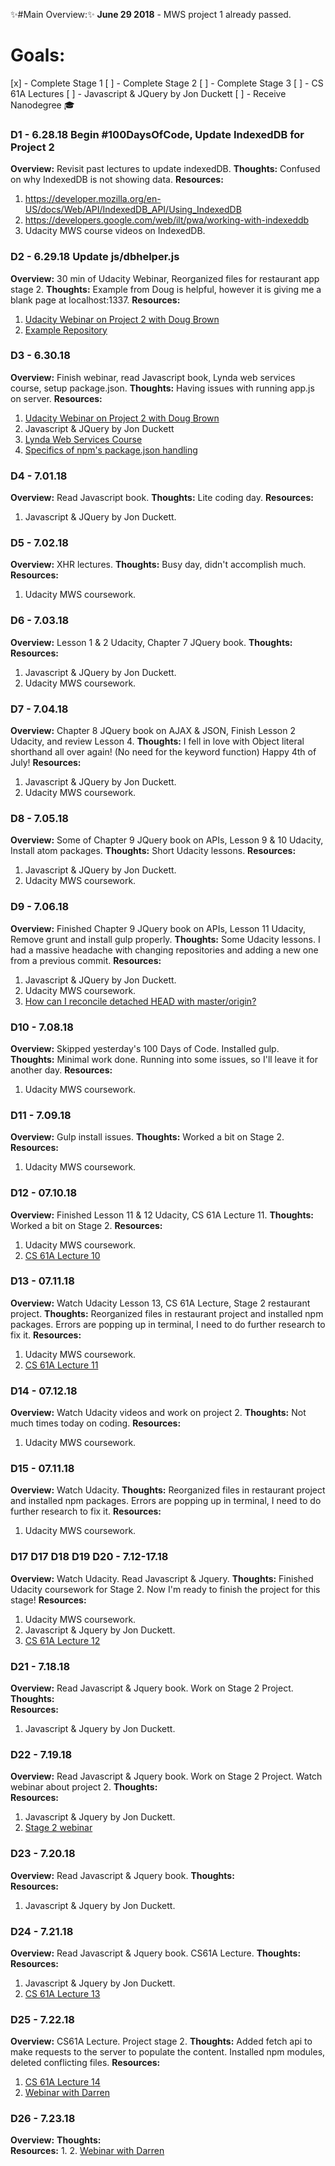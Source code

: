 :sparkles:#Main Overview::sparkles:
**June 29 2018** - MWS project 1 already passed.
# Goals:
[x] - Complete Stage 1
[ ] - Complete Stage 2
[ ] - Complete Stage 3
[ ] - CS 61A Lectures
[ ] - Javascript & JQuery by Jon Duckett
[ ] - Receive Nanodegree :mortar_board:

### D1 - 6.28.18 Begin #100DaysOfCode, Update IndexedDB for Project 2
**Overview:** Revisit past lectures to update indexedDB.
**Thoughts:** Confused on why IndexedDB is not showing data.
**Resources:**
1. https://developer.mozilla.org/en-US/docs/Web/API/IndexedDB_API/Using_IndexedDB
2. https://developers.google.com/web/ilt/pwa/working-with-indexeddb
3. Udacity MWS course videos on IndexedDB.

### D2 - 6.29.18 Update js/dbhelper.js
**Overview:** 30 min of Udacity Webinar, Reorganized files for restaurant app stage 2.
**Thoughts:** Example from Doug is helpful, however it is giving me a blank page at localhost:1337.
**Resources:**
1. [Udacity Webinar on Project 2 with Doug Brown](https://www.youtube.com/watch?v=Q2CJYf_XA58)
2. [Example Repository](https://github.com/thefinitemonkey/udacity-restaurant-reviews)

### D3 - 6.30.18
**Overview:** Finish webinar, read Javascript book, Lynda web services course, setup package.json.
**Thoughts:** Having issues with running app.js on server.
**Resources:**
1. [Udacity Webinar on Project 2 with Doug Brown](https://www.youtube.com/watch?v=Q2CJYf_XA58)
2. Javascript & JQuery by Jon Duckett
3. [Lynda Web Services Course](https://www.lynda.com/Software-Development-tutorials/Foundations-Programming-Web-Services/126131-2.html)
4. [Specifics of npm's package.json handling](https://docs.npmjs.com/files/package.json)

### D4 - 7.01.18
**Overview:** Read Javascript book.
**Thoughts:** Lite coding day.
**Resources:**
1. Javascript & JQuery by Jon Duckett.

### D5 - 7.02.18
**Overview:** XHR lectures.
**Thoughts:** Busy day, didn't accomplish much.
**Resources:**
1. Udacity MWS coursework.

### D6 - 7.03.18
**Overview:** Lesson 1 & 2 Udacity, Chapter 7 JQuery book.
**Thoughts:**
**Resources:**
1. Javascript & JQuery by Jon Duckett.
2. Udacity MWS coursework.

### D7 - 7.04.18
**Overview:** Chapter 8 JQuery book on AJAX & JSON, Finish Lesson 2 Udacity, and review Lesson 4.
**Thoughts:** I fell in love with Object literal shorthand all over again! (No need for the keyword function) Happy 4th of July!
**Resources:**
1. Javascript & JQuery by Jon Duckett.
2. Udacity MWS coursework.

### D8 - 7.05.18
**Overview:** Some of Chapter 9 JQuery book on APIs, Lesson 9 & 10 Udacity, Install atom packages.
**Thoughts:** Short Udacity lessons.
**Resources:**
1. Javascript & JQuery by Jon Duckett.
2. Udacity MWS coursework.

### D9 - 7.06.18
**Overview:** Finished Chapter 9 JQuery book on APIs, Lesson 11 Udacity, Remove grunt and install gulp properly.
**Thoughts:** Some Udacity lessons. I had a massive headache with changing repositories and adding a new one from a previous commit.
**Resources:**
1. Javascript & JQuery by Jon Duckett.
2. Udacity MWS coursework.
3. [How can I reconcile detached HEAD with master/origin?](https://stackoverflow.com/questions/5772192/how-can-i-reconcile-detached-head-with-master-origin)

### D10 - 7.08.18
**Overview:** Skipped yesterday's 100 Days of Code.  Installed gulp.
**Thoughts:**  Minimal work done.  Running into some issues, so I'll leave it for another day.
**Resources:**
1. Udacity MWS coursework.

### D11 - 7.09.18
**Overview:** Gulp install issues.
**Thoughts:**  Worked a bit on Stage 2.
**Resources:**
1. Udacity MWS coursework.

### D12 - 07.10.18
**Overview:** Finished Lesson 11 & 12 Udacity, CS 61A Lecture 11.
**Thoughts:**  Worked a bit on Stage 2.
**Resources:**
1. Udacity MWS coursework.
2. [CS 61A Lecture 10](https://archive.org/details/ucberkeley_webcast_nzMPF59Ackg)

### D13 - 07.11.18
**Overview:** Watch Udacity Lesson 13, CS 61A Lecture, Stage 2 restaurant project.
**Thoughts:**  Reorganized files in restaurant project and installed npm packages. Errors are popping up in terminal, I need to do further research to fix it.
**Resources:**
1. Udacity MWS coursework.
2. [CS 61A Lecture 11](https://archive.org/details/ucberkeley_webcast_pSuEz5ZCVAg)

### D14 - 07.12.18
**Overview:** Watch Udacity videos and work on project 2.
**Thoughts:**  Not much times today on coding.
**Resources:**
1. Udacity MWS coursework.

### D15 - 07.11.18
**Overview:** Watch Udacity.
**Thoughts:**  Reorganized files in restaurant project and installed npm packages. Errors are popping up in terminal, I need to do further research to fix it.
**Resources:**
1. Udacity MWS coursework.

### D17 D17 D18 D19 D20 - 7.12-17.18
**Overview:** Watch Udacity.  Read Javascript & Jquery.
**Thoughts:**  Finished Udacity coursework for Stage 2.  Now I'm ready to finish the project for this stage!
**Resources:**
1. Udacity MWS coursework.
2. Javascript & Jquery by Jon Duckett.
3. [CS 61A Lecture 12](https://archive.org/details/ucberkeley_webcast_pSuEz5ZCVAg)

### D21 - 7.18.18
**Overview:** Read Javascript & Jquery book.  Work on Stage 2 Project.
**Thoughts:**  
**Resources:**
1. Javascript & Jquery by Jon Duckett.

### D22 - 7.19.18
**Overview:** Read Javascript & Jquery book.  Work on Stage 2 Project.  Watch webinar about project 2.
**Thoughts:**  
**Resources:**
1. Javascript & Jquery by Jon Duckett.
2. [Stage 2 webinar](https://www.youtube.com/watch?v=S7UGidduflQ)

### D23 - 7.20.18
**Overview:** Read Javascript & Jquery book.
**Thoughts:**  
**Resources:**
1. Javascript & Jquery by Jon Duckett.

### D24 - 7.21.18
**Overview:** Read Javascript & Jquery book.  CS61A Lecture.
**Thoughts:**  
**Resources:**
1. Javascript & Jquery by Jon Duckett.
2. [CS 61A Lecture 13](https://archive.org/details/ucberkeley_webcast_kbqJ3UGPgOc)

### D25 - 7.22.18
**Overview:** CS61A Lecture. Project stage 2.
**Thoughts:**  Added fetch api to make requests to the server to populate the content.  Installed npm modules, deleted conflicting files.
**Resources:**
1. [CS 61A Lecture 14](https://archive.org/details/ucberkeley_webcast_3FjDrWv00Hc)
2. [Webinar with Darren](https://www.youtube.com/watch?v=S7UGidduflQ)

### D26 - 7.23.18
**Overview:** 
**Thoughts:**  
**Resources:**
1.
2. [Webinar with Darren](https://www.youtube.com/watch?v=S7UGidduflQ)
